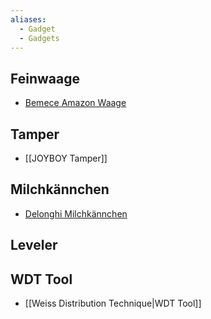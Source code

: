 ```yaml
---
aliases:
  - Gadget
  - Gadgets
---
```


## Feinwaage
 - [Bemece Amazon Waage](https://www.amazon.de/bemece-Wiederaufladbare-kaffeewaage-Multifunktionale-Lebensmittelwaage/dp/B0BGH8R5DG/ref=sr_1_5?crid=2ZHQ5L1GP9Q6L&dib=eyJ2IjoiMSJ9.rlNItcrvd5S-LN5hrqYISYxhgMkQ-Rx8QPpL6KsCs1sWiwfftAgWnzLV2HAPffCxTKQJrmAjJ1pG4auQBRPdXpjOLXkxEXB4DjjBixKXI5AczhiIh9RA0OmvHrnZozFjoXNrYkcN-fb2gnooP8G6ll6dKT0sVrumKTfylgMKjSnBzYxXYV7fIfqKKxAPeXJpSZEUyuXRVvAlJoMpNh3crcldnACBnN2KqG8dPbevIUoZSt5pKE11TXnMIxDRejV0jT5KzSuZzHw2pW87eyeDVJvOjpNz892LFgJAuCaMHq3w2K8YMtBRIM8nG1IZ6qYPOdbjvBtS7mvey8Mgmz8SUJF0dhqjuez2mv2zZvAxMIR1jTVuWo4ibZpcvAu4Q08T9vB-M6LlZT9dK6in8coMJnJ0WayXF55354jZJo6BnCAeoBM2n9E_-JtFpvNsz6jR.fxsp4IchLKq6bVF5gLgYpNh88OC_Dn1gDjjdd9kzngg&dib_tag=se&keywords=kaffee%2Bwaage&nsdOptOutParam=true&qid=1736496743&sprefix=Kaffee%2Bw%2Caps%2C99&sr=8-5&th=1)
 
## Tamper
- [[JOYBOY Tamper]]

## Milchkännchen
- [Delonghi Milchkännchen](https://www.delonghi.com/de-de/milchaufschaeum-kaennchen-dlsc060-350-ml-/p/DLSC060)

## Leveler

## WDT Tool
- [[Weiss Distribution Technique|WDT Tool]]